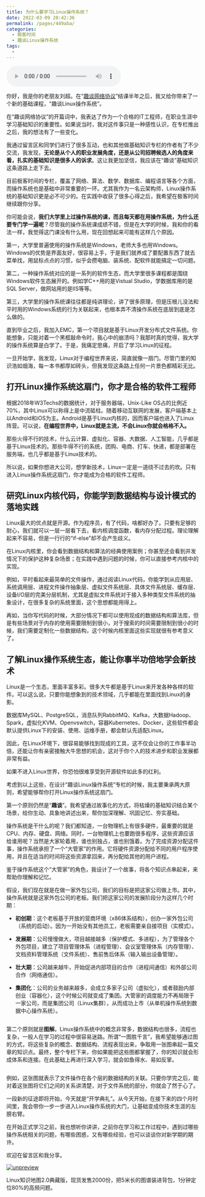 ```yaml
---
title: 为什么要学习Linux操作系统？
date: 2022-03-09 20:42:36
permalink: /pages/449aba/
categories:
  - 极客时间
  - 趣谈Linux操作系统
tags:
  - 
---
```

<audio title="开篇词.为什么要学习Linux操作系统？" src="https://static001.geekbang.org/resource/audio/bd/16/bd7af6a01d606dadc8ed1f2f78dea916.mp3" controls="controls"></audio> 
<p>你好，我是你的老朋友刘超。在“<a href="https://time.geekbang.org/column/intro/85?utm_term=zeusMX7NJ&amp;utm_source=app&amp;utm_medium=geektime&amp;utm_campaign=85-end&amp;utm_content=caozuoxitongkaipianci">趣谈网络协议</a>”结课半年之后，我又给你带来了一个新的基础课程，“趣谈Linux操作系统”。</p><p>在“趣谈网络协议”的开篇词中，我表达了作为一个合格的IT工程师，在职业生涯中学习基础知识的重要性。如果说当时，我对这件事只是一种感性认识，在专栏推出之后，我的想法有了一些变化。</p><p>我通过留言区和同学们进行了很多互动，也和其他做基础知识专栏的作者有了不少交流，我发现，<strong>无论是从个人的职业发展角度，还是从公司招聘候选人的角度来看，扎实的基础知识是很多人的诉求</strong>。这让我更加坚信，我应该在“趣谈”基础知识这条道路上走下去。</p><p>目前极客时间的专栏，覆盖了网络、算法、数学、数据库、编程语言等各个方面，而操作系统也是基础中非常重要的一环。尤其我作为一名云架构师，Linux操作系统的基础知识更是必不可少的。在实践中收获了很多心得之后，我希望在极客时间继续跟你分享。</p><p>你可能会说，<strong>我们大学里上过操作系统的课，而且每天都在用操作系统，为什么还要专门学一遍呢</strong>？尽管我的操作系统课成绩不错，但是在大学的时候，我和你的看法一样，我觉得这门课没有什么用，现在回想起来可能有这样几个原因。</p><p>第一，大学里普遍使用的操作系统是Windows，老师大多也用Windows。Windows的优势是界面友好，很容易上手，于是我们就养成了要配置东西了就去菜单找，用鼠标点点的习惯，似乎会攒电脑、装系统、配软件就能搞定一切问题。</p><!-- [[[read_end]]] --><p>第二，一种操作系统对应的是一系列的软件生态，而大学里很多课程都是围绕Windows软件生态展开的。例如学C++用的是Vistual Studio，学数据库用的是SQL Server，做网站用的是IIS等等。</p><p>第三，大学里的操作系统课往往都是纯讲理论，讲了很多原理，但是压根儿没法和平时用的Windows系统的行为关联起来，也根本弄不清操作系统在底层到底是怎么做的。</p><p>直到毕业之后，我加入EMC，第一个项目就是基于Linux开发分布式文件系统。你能想象，只能对着一个黑框敲命令时，我心中的崩溃吗？我那时真的觉得，我大学的操作系统算是白学了。于是，我痛定思痛，开启了学习Linux的征程。</p><p>一旦开始学，我发现，Linux对于编程世界来说，简直就像一扇门。尽管门里的知识浩如烟海，每一本书都厚如砖头，但我发现这条路上任何一片景色都精彩无比。</p><h2>打开Linux操作系统这扇门，你才是合格的软件工程师</h2><p>根据2018年W3Techs的数据统计，对于服务器端，Unix-Like OS占的比例近70%，其中Linux可以称得上是中流砥柱。随着移动互联网的发展，客户端基本上以Android和iOS为主。Android是基于Linux内核的，因而客户端也进入了Linux阵营。可以说，<strong>在编程世界中，Linux就是主流，不会Linux你就会格格不入。</strong></p><p>那些火得不行的技术，什么云计算、虚拟化、容器、大数据、人工智能，几乎都是基于Linux技术的。那些牛得不行的系统，团购、电商、打车、快递，都是部署在服务端，也几乎都是基于Linux技术的。</p><p>所以说，如果你想进大公司，想学新技术，Linux一定是一道绕不过去的坎。只有进入Linux操作系统这扇门，你才能成为合格的软件工程师。</p><h2>研究Linux内核代码，你能学到数据结构与设计模式的落地实践</h2><p>Linux最大的优点就是开源。作为程序员，有了代码，啥都好办了。只要有足够的耐心，我们就可以一层一层看下去，看内核调度函数，看内存分配过程。理论理解起来不容易，但是一行行的“if-else”却不会产生歧义。</p><p>在Linux内核里，你会看到数据结构和算法的经典使用案例；你甚至还会看到并发情况下的保护这种复杂场景；在实践中遇到问题的时候，你可以直接参考内核中的实现。</p><p>例如，平时看起来最简单的文件操作，通过阅读Linux代码，你能学到从应用层、系统调用层、进程文件操作抽象层、虚拟文件系统层、具体文件系统层、缓存层、设备I/O层的完美分层机制，尤其是虚拟文件系统对于接入多种类型文件系统的抽象设计，在很多复杂的系统里面，这个思想都能用得上。</p><p>再如，当你写代码的时候，大部分情况下都可以使用现成的数据结构和算法库，但是有些场景对于内存的使用需要限制到很小，对于搜索的时间需要限制到很小的时候，我们需要定制化一些数据结构，这个时候内核里面这些实现就很有参考意义了。</p><h2>了解Linux操作系统生态，能让你事半功倍地学会新技术</h2><p>Linux是一个生态，里面丰富多彩。很多大牛都是基于Linux来开发各种各样的软件。可以这么说，只要你能想象到的技术领域，几乎都能在里面找到Linux的身影。</p><p>数据库MySQL、PostgreSQL，消息队列RabbitMQ、Kafka，大数据Hadoop、Spark，虚拟化KVM、Openvswitch，容器Kubernetes、Docker，这些软件都会默认提供Linux下的安装、使用、运维手册，都会默认先适配Linux。</p><p>因此，在Linux环境下，很容易能够找到现成的工具，这不仅会让你的工作事半功倍，还能让你有亲密接触大牛思想的机会，这对于你个人的技术进步和职业发展都非常有益。</p><p>如果不进入Linux世界，你恐怕很难享受到开源软件如此多的红利。</p><p>考虑到以上这些，在设计“趣谈Linux操作系统”专栏的时候，我主要秉承两大原则，希望能够帮你打开Linux操作系统这扇门。</p><p>第一个原则仍然是“<strong>趣谈</strong>”。我希望通过故事化的方式，将枯燥的基础知识结合某个场景，给你生动、具象地讲述出来，帮你加深理解、巩固记忆、夯实基础。</p><p>操作系统是干什么的呢？我们都知道，一台物理机上有很多硬件，最重要的就是CPU、内存、硬盘、网络。同时，一台物理机上也要跑很多程序，这些资源应该给谁用呢？当然是大家轮着用，谁也别独占，谁也别饿着。为了完成资源分配这件事，操作系统承担了一个“大管家”的作用。它将硬件资源分配给不同的用户程序使用，并且在适当的时间将这些资源拿回来，再分配给其他的用户进程。</p><p>鉴于操作系统这个“大管家”的角色，我设计了一个故事，将各个知识点串起来，来帮助你理解和记忆。</p><p>假设，我们现在就是在做一家外包公司，我们的目标是把这家公司做上市。其中，操作系统就是这家外包公司的老板。我们把这家公司的发展阶段分为这样几个时期：</p><ul>
<li>
<p><strong>初创期</strong>：这个老板基于开放的营商环境（<span class="orange">x86体系结构</span>），创办一家外包公司（<span class="orange">系统的启动</span>）。因为一开始没有其他员工，老板需要亲自接项目（<span class="orange">实模式</span>）。</p>
</li>
<li>
<p><strong>发展期</strong>：公司慢慢做大，项目越接越多（<span class="orange">保护模式</span>、<span class="orange">多进程</span>），为了管理各个外包项目，建立了项目管理体系（<span class="orange">进程管理</span>）、会议室管理体系（<span class="orange">内存管理</span>）、文档资料管理系统（<span class="orange">文件系统</span>）、售前售后体系（<span class="orange">输入输出设备管理</span>）。</p>
</li>
<li>
<p><strong>壮大期</strong>：公司越来越牛，开始促进内部项目的合作（<span class="orange">进程间通信</span>）和外部公司合作（<span class="orange">网络通信</span>）。</p>
</li>
<li>
<p><strong>集团化</strong>：公司的业务越来越多，会成立多家子公司（<span class="orange">虚拟化</span>），或者鼓励内部创业（<span class="orange">容器化</span>），这个时候公司就变成了集团。大管家的调度能力不再局限于一家公司，而是集团公司（<span class="orange">Linux集群</span>），从而成功上市（<span class="orange">从单机操作系统到数据中心操作系统</span>）。</p>
</li>
</ul><p><img src="https://static001.geekbang.org/resource/image/80/5d/80a4502300dfa51c8520001c013cee5d.jpeg" alt=""></p><p>第二个原则就是<strong>图解</strong>。Linux操作系统中的概念非常多，数据结构也很多，流程也复杂，一般人在学习的过程中很容易迷路。所谓“一图胜千言”，我希望能够通过图的方式，将这些复杂的概念、数据结构、流程表现出来，争取用一张图串起一篇文章的知识点。最终，整个专栏下来，你如果能把这些图都掌握了，你的知识就会形成体系和连接。在此基础上再进行深入学习，就会如鱼得水、易如反掌。</p><p><img src="https://static001.geekbang.org/resource/image/bf/02/bf0bcbea6a24bc5084bc0d4ffca7c502.jpeg" alt=""></p><p>例如，这张图就表示了文件操作在各个层的数据结构的关联。只要你学完之后，能对着这张图将它们之间的关系讲清楚，对于文件系统的部分，你就会了然于心了。</p><p>一段新的征途即将开始，今天就是“开学典礼”。从今天开始，在接下来的四个月时间里，我会带你一步一步进入Linux操作系统的大门，让基础变成你技术生涯的左膀右臂。</p><p>在开始正式学习之前，我也想听你讲讲，<span class="orange">之前你在学习和工作过程中，遇到过哪些操作系统相关的问题，有哪些困惑，又有哪些经验，也可以谈谈你对新学期的期许。</span></p><p>欢迎在留言区和我分享。</p><p><a href="time://mall?url=https%3A%2F%2Fshop18793264.youzan.com%2Fv2%2Fgoods%2F1y7qqgp3ghd2g%3Fdc_ps%3D2347114008676525065.200001"><img src="https://static001.geekbang.org/resource/image/19/bc/19bc90ffcf4b1fba4938727e5bc0ecbc.jpg" alt="unpreview"></a></p><p>Linux知识地图2.0典藏版，现货发售2000份，把5米长的图谱装进背包，1分钟定位80%的高频问题。</p>